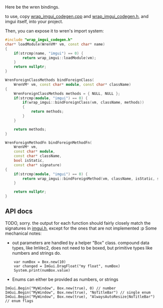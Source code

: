 Here be the wren bindings.

to use, copy [wrap_imgui_codegen.cpp](wrap_imgui_codegen.cpp) and [wrap_imgui_codegen.h](wrap_imgui_codegen.h), and imgui itself, into your project.

Then, you can expose it to wren's import system:
```cpp
#include "wrap_imgui_codegen.h"
char* loadModule(WrenVM* vm, const char* name)
{
	if(strcmp(name, "imgui") == 0) {
		return wrap_imgui::loadModule(vm);
	}
	return nullptr;
}

WrenForeignClassMethods bindForeignClass(
    WrenVM* vm, const char* module, const char* className)
{
	WrenForeignClassMethods methods = { NULL, NULL };
	if(strcmp(module, "imgui") == 0) {
		if(wrap_imgui::bindForeignClass(vm, className, methods))
		{
			return methods;
		}
	}

	return methods;
}

WrenForeignMethodFn bindForeignMethodFn(
    WrenVM* vm,
    const char* module,
    const char* className,
    bool isStatic,
    const char* signature)
{
	if(strcmp(module, "imgui") == 0) {
		return wrap_imgui::bindForeignMethod(vm, className, isStatic, signature);
	}

	return nullptr;
}
```

## API docs
TODO, sorry. the output for each function should fairly closely match the
signatures in [imgui.h](deps/libimgui/imgui.h), except for the ones that are
not implemented :p
Some mechanical notes:
* out parameters are handled by a helper "Box" class. compound data types, like
  ImVec2, does not need to be boxed, but primitive types like numbers and
  strings do.
```wren
	var numBox = Box.new(10)
	var changed = ImGui.DragFloat("my float", numBox)
	System.print(numBox.value)
```
* Enums can either be provided as numbers, or strings
```wren
ImGui.Begin("MyWindow", Box.new(true), 0) // number
ImGui.Begin("MyWindow", Box.new(true), "NoTitleBar") // single enum
ImGui.Begin("MyWindow", Box.new(true), "AlwaysAutoResize|NoTitleBar") // enum flags
```

